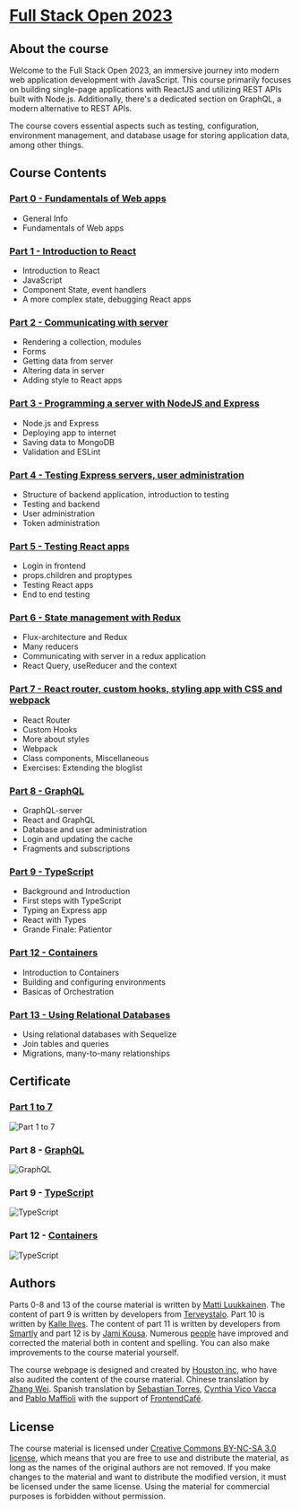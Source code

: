 # [Full Stack Open 2023](https://fullstackopen.com/en/)

## About the course

Welcome to the Full Stack Open 2023, an immersive journey into modern web application development with JavaScript. This course primarily focuses on building single-page applications with ReactJS and utilizing REST APIs built with Node.js. Additionally, there's a dedicated section on GraphQL, a modern alternative to REST APIs.

The course covers essential aspects such as testing, configuration, environment management, and database usage for storing application data, among other things.

## Course Contents

### [Part 0 - Fundamentals of Web apps](https://github.com/Meimuri/fullstackopen/tree/main/part0)

-   General Info
-   Fundamentals of Web apps

### [Part 1 - Introduction to React](https://github.com/Meimuri/fullstackopen/tree/main/part1)

-   Introduction to React
-   JavaScript
-   Component State, event handlers
-   A more complex state, debugging React apps

### [Part 2 - Communicating with server](https://github.com/Meimuri/fullstackopen/tree/main/part2)

-   Rendering a collection, modules
-   Forms
-   Getting data from server
-   Altering data in server
-   Adding style to React apps

### [Part 3 - Programming a server with NodeJS and Express](https://github.com/Meimuri/fullstackopen/tree/main/part3)

-   Node.js and Express
-   Deploying app to internet
-   Saving data to MongoDB
-   Validation and ESLint

### [Part 4 - Testing Express servers, user administration](https://github.com/Meimuri/fullstackopen/tree/main/part4)

-   Structure of backend application, introduction to testing
-   Testing and backend
-   User administration
-   Token administration

### [Part 5 - Testing React apps](https://github.com/Meimuri/fullstackopen/tree/main/part5)

-   Login in frontend
-   props.children and proptypes
-   Testing React apps
-   End to end testing

### [Part 6 - State management with Redux](https://github.com/Meimuri/fullstackopen/tree/main/part6)

-   Flux-architecture and Redux
-   Many reducers
-   Communicating with server in a redux application
-   React Query, useReducer and the context

### [Part 7 - React router, custom hooks, styling app with CSS and webpack](https://github.com/Meimuri/fullstackopen/tree/main/part7)

-   React Router
-   Custom Hooks
-   More about styles
-   Webpack
-   Class components, Miscellaneous
-   Exercises: Extending the bloglist

### [Part 8 - GraphQL](https://github.com/Meimuri/fullstackopen/tree/main/part8)

-   GraphQL-server
-   React and GraphQL
-   Database and user administration
-   Login and updating the cache
-   Fragments and subscriptions

### [Part 9 - TypeScript](https://github.com/Meimuri/fullstackopen/tree/main/part9)

-   Background and Introduction
-   First steps with TypeScript
-   Typing an Express app
-   React with Types
-   Grande Finale: Patientor

### [Part 12 - Containers](https://github.com/Meimuri/fullstackopen/tree/main/part12)

-   Introduction to Containers
-   Building and configuring environments
-   Basicas of Orchestration

### [Part 13 - Using Relational Databases](https://github.com/Meimuri/fullstackopen/tree/main/part13)

-   Using relational databases with Sequelize
-   Join tables and queries
-   Migrations, many-to-many relationships

## Certificate

### [Part 1 to 7](https://studies.cs.helsinki.fi/stats/api/certificate/fullstackopen/en/1a2210fbdf7707ebc1881a2fa306cb58)

![Part 1 to 7](assets/part1to7.png)

### Part 8 - [GraphQL](https://studies.cs.helsinki.fi/stats/api/certificate/fs-graphql/en/0f18c8db4d473b9cf74da909a0ac8869)

![GraphQL](assets/certificate-graphql.png)

### Part 9 - [TypeScript](https://studies.cs.helsinki.fi/stats/api/certificate/fs-typescript/en/ffd25ac09f41505b88320772b3100f58)

![TypeScript](assets/certificate-typescript.png)

### Part 12 - [Containers](https://studies.cs.helsinki.fi/stats/api/certificate/fs-containers/en/938bf0358ffadf25b02d2705ce7f53c8)

![TypeScript](assets/certificate-containers.png)

## Authors

Parts 0-8 and 13 of the course material is written by [Matti Luukkainen](https://github.com/mluukkai). The content of part 9 is written by developers from [Terveystalo](https://www.terveystalo.com/fi/Yritystietoa/Terveystalo-tyontantajana/Digital-Health/). Part 10 is written by [Kalle Ilves](https://github.com/Kaltsoon). The content of part 11 is written by developers from [Smartly](https://www.smartly.io/) and part 12 is by [Jami Kousa](https://github.com/jakousa). Numerous [people](https://github.com/fullstack-hy2020/misc/blob/master/contributors.md) have improved and corrected the material both in content and spelling. You can also make improvements to the course material yourself.

The course webpage is designed and created by [Houston inc](https://www.houston-inc.com/), who have also audited the content of the course material. Chinese translation by [Zhang Wei](https://zhangwei.online/blog). Spanish translation by [Sebastian Torres](https://github.com/sebastiantorres86), [Cynthia Vico Vacca](https://github.com/cynthiamv) and [Pablo Maffioli](https://github.com/pablo-maff) with the support of [FrontendCafé](https://frontend.cafe/).

## License

The course material is licensed under [Creative Commons BY-NC-SA 3.0 license](https://creativecommons.org/licenses/by-nc-sa/3.0/), which means that you are free to use and distribute the material, as long as the names of the original authors are not removed. If you make changes to the material and want to distribute the modified version, it must be licensed under the same license. Using the material for commercial purposes is forbidden without permission.
